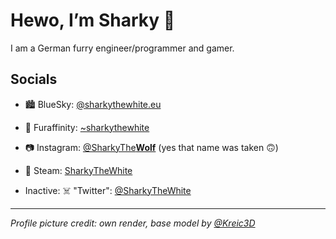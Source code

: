 # Hewo, I’m Sharky 👋 

I am a German furry engineer/programmer and gamer.

## Socials

- 🏙️ BlueSky: [@sharkythewhite.eu](https://bsky.app/profile/sharkythewhite.eu)
- 🐾 Furaffinity: [~sharkythewhite](https://www.furaffinity.net/user/sharkythewhite)
- 📷 Instagram: [@SharkyThe**Wolf**](https://www.instagram.com/sharkythewolf) (yes that name was taken 🙃)
- 🚂 Steam: [SharkyTheWhite](https://steamcommunity.com/id/SharkyTheWhite)

- Inactive: ☠️ "Twitter": [@SharkyTheWhite](https://twitter.com/SharkyTheWhite)

---

*Profile picture credit: own render, base model by [@Kreic3D](https://twitter.com/Kreic3D)*


<!---
- 👀 I’m interested in ...
- 🌱 I’m currently learning ...
- 💞️ I’m looking to collaborate on ...
- 📫 How to reach me: 
-->

<!---
SharkyTheWhite/SharkyTheWhite is a ✨ special ✨ repository because its `README.md` (this file) appears on your GitHub profile.
You can click the Preview link to take a look at your changes.
--->
